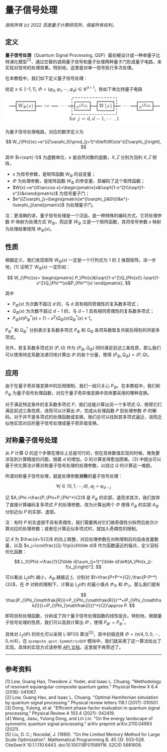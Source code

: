 # 量子信号处理

*版权所有 (c) 2022 百度量子计算研究所，保留所有权利。*

## 定义

**量子信号处理**（Quantum Signal Processing, QSP）最初被设计成一种单量子比特演化模型$^{[1]}$，通过交替的调用量子信号和量子处理两种量子门形成量子电路，来实现对信号的处理效果。特别地，这里是对单一信号执行多次处理。

在本教程中，我们如下定义量子信号处理：

给定 $x\in[-1,1]$, $\Phi=(\varphi_0,\varphi_1,\cdots,\varphi_d)\in\mathbb R^{d+1}$，称如下单比特量子电路

![W_phi(x)的定义](./figures/SQSP-WPhix.JPG)

为量子信号处理电路，对应的数学定义为

$$
W_{\Phi}(x):=e^{iZ\varphi_0}\prod_{j=1}^d\left(W(x)e^{iZ\varphi_j}\right),
$$

其中 $i=\sqrt{-1}$ 为虚数单位，$e$ 是自然对数的底数，$X,Z$ 分别为泡利 $X,Z$ 矩阵，

- $x$ 为信号参数，是矩阵函数 $W_\Phi$ 的自变量；
- $\Phi$ 为处理参数，是矩阵函数 $W_\Phi$ 的参变量，其编码了这个矩阵函数；
- $W(x):=e^{iX\arccos x}=\begin{pmatrix}x&i\sqrt{1-x^2}\\i\sqrt{1-x^2}&x\end{pmatrix}$ 为信号量子门；
- $e^{iZ\varphi_j}=\begin{pmatrix}e^{i\varphi_j}&0\\0&e^{-i\varphi_j}\end{pmatrix}$ 为处理量子门。

注：更准确的讲，量子信号处理是一个泛函，是一种特殊的编码方式，它将处理参数 $\Phi$ 映射为处理方式 $W_\Phi$，而这里 $W_\Phi$ 又是一个矩阵函数，其将信号参数 $x$ 映射为处理结果矩阵 $W_\Phi(x)$。

## 性质

根据定义，我们发现矩阵 $W_\Phi(x)$ 一定是一个行列式为 $1$ 的 $2$ 维酉矩阵。进一步地，$[1]$ 证明了 $W_\Phi(x)$ 一定形如：

$$
W_{\Phi}(x)= \begin{pmatrix}
P_\Phi(x)&i\sqrt{1-x^2}Q_\Phi(x)\\
i\sqrt{1-x^2}Q_\Phi^*(x)&P_\Phi^*(x)
\end{pmatrix},
$$

其中 

- $P_{\Phi}(x)$ 为次数不超过 $d$ 的，与 $d$ 具有相同奇偶性的复系数多项式；
- $Q_{\Phi}(x)$ 为次数不超过 $d-1$ 的，与 $d-1$ 具有相同奇偶性的复系数多项式；
- $P_\Phi(x)P_\Phi^*(x)+(1-x^2)Q_\Phi(x)Q_\Phi^*(x)\equiv1$。

$P_\Phi^*$ 和 $Q_\Phi^*$ 分别表示复系数多项式 $P_\Phi$ 和 $Q_\Phi$ 各项系数取复共轭后得到的共轭多项式。

另外，若复系数多项式对 $(P,Q)$ 作为 $(P_\Phi,Q_\Phi)$ 同时满足前述三条性质，那么我们可以使用待定系数法递归地计算出 $\Phi$ 的各个分量，使得 $(P_\Phi,Q_\Phi)=(P,Q)$。

## 应用

由于在量子奇异值变换中的应用限制，我们一般只关心 $P_\Phi$。在本教程中，我们称 $P_\Phi$ 为量子信号处理函数，对应于量子奇异值变换中具体要采用的哪种变换。

对于满足特定条件的复系数多项式 $P$，我们总能计算出另一个多项式 $Q$，使得它们满足前述三条性质，进而可以计算出 $\Phi$，完成从处理函数 $P$ 到处理参数 $\Phi$ 的解码。对于并不是多项式的处理函数或变换，我们总可以找到其多项式逼近，进而近似地实现对应的量子信号处理或量子奇异值变换。

## 对称量子信号处理

从 $P$ 计算 $Q$ 的这个步骤在理论上总是可行的，但在具体数值实现的时候，难免要涉及到计算精度的问题，随着 $d$ 的增加，$Q$ 的计算变得愈加困难。$[3]$ 中提出可以基于优化算法计算对称量子信号处理的处理参数，以绕过 $Q$ 的计算这一难题。

所谓对称量子信号处理，就是处理参数**对称**的量子信号处理：

$$
\forall j\in\{0,1,\cdots,d\},\ \varphi_j=\varphi_{d-j}
$$

记 $A_\Phi:=\frac{P_\Phi+P_\Phi^*}{2}$ 是 $P_\Phi$ 的实部，退而求其次，我们放弃了直接计算编码复多项式 $P$ 的处理参数，改为计算出两个 $\Phi$ 使得 $P_\Phi$ 的实部 $A_\Phi$ 分别近似 $P$ 的实部、虚部。

注：有时 $P$ 的实虚部不具有奇偶性，我们需要再对它们做奇偶性分拆然后依次计算对应的处理参数；或者在计算近似多项式时，就加入奇偶性的限制。

记 $\tilde d$ 为 $\frac{d+1}{2}$ 的向上取整，对应处理参数在对称限制后的自由变量数量，以及 $x_j=\cos\frac{(2j-1)\pi}{4\tilde d}$ 作为函数逼近的锚点，定义目标优化函数：

$$
L_f(\Phi):=\frac{1}{2\tilde d}\sum_{j=1}^{\tilde d}\left(A_\Phi(x_j)-f(x_j)\right)^2.
$$

可以看出 $L_f(\Phi)$ 越小，$A_\Phi$ 越接近 $f$。分别对 $f=\frac{P+P^*}{2},\frac{P-P^*}{2i}$，在 $\Phi$ 对称的限制下，计算出 $L_f(\Phi)$ 的最小值点 $\Phi_{\mathfrak{R}}$ 和 $\Phi_{\mathfrak{I}}$。那么我们就有 

$$
\frac{P_{\Phi_{\mathfrak{R}}}+P_{\Phi_{\mathfrak{R}}}^*+iP_{\Phi_{\mathfrak{I}}}+iP_{\Phi_{\mathfrak{I}}}^*}{2}\approx P.
$$

即将目标处理函数，分拆成了四个量子信号处理函数的线性组合。特别地，根据量子信号处理的性质，我们可以高效计算出 $\Phi'$，使得 $P_{\Phi'}=P_\Phi^*$。

具体对 $L_f(\Phi)$ 的优化可以采用 L-BFGS 算法$^{[5]}$，其中初值选择 $\Phi=(\pi/4,0,0,\cdots,0,\pi/4)$，在 `qcompute_qsvt.SymmetricQSP` 模块中，我们就采用了这一算法给出了实现。具体的实现方式请参照 [API 文档](https://quantum-hub.baidu.com/docs/qsvt/SymmetricQSP/SymmetricQSPExternal.html)，这里就不再赘述了。

---

## 参考资料
[1] Low, Guang Hao, Theodore J. Yoder, and Isaac L. Chuang. "Methodology of resonant equiangular composite quantum gates." Physical Review X 6.4 (2016): 041067.  
[2] Low, Guang Hao, and Isaac L. Chuang. "Optimal Hamiltonian simulation by quantum signal processing." Physical review letters 118.1 (2017): 010501.  
[3] Dong, Yulong, et al. "Efficient phase-factor evaluation in quantum signal processing." Physical Review A 103.4 (2021): 042419.  
[4] Wang, Jiasu, Yulong Dong, and Lin Lin. "On the energy landscape of symmetric quantum signal processing." arXiv preprint arXiv:2110.04993 (2021).  
[5] Liu, D. C.; Nocedal, J. (1989). "On the Limited Memory Method for Large Scale Optimization". Mathematical Programming B. 45 (3): 503–528. CiteSeerX 10.1.1.110.6443. doi:10.1007/BF01589116. S2CID 5681609.  